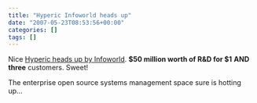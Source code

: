 ```yaml
---
title: "Hyperic Infoworld heads up"
date: "2007-05-23T08:53:56+00:00"
categories: []
tags: []
---
```


Nice <a href="http://web.archive.org/web/20080720033856/http://www.infoworld.com/article/07/05/22/moes-hyperic_1.html">Hyperic heads up by Infoworld</a>. <strong>$50 million worth of R&D for $1</strong> <strong>AND</strong> <strong>three</strong> customers. Sweet!

The enterprise open source systems management space sure is hotting up...
